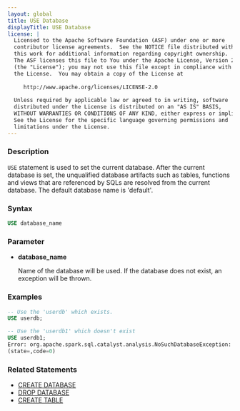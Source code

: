 ```yaml
---
layout: global
title: USE Database
displayTitle: USE Database
license: |
  Licensed to the Apache Software Foundation (ASF) under one or more
  contributor license agreements.  See the NOTICE file distributed with
  this work for additional information regarding copyright ownership.
  The ASF licenses this file to You under the Apache License, Version 2.0
  (the "License"); you may not use this file except in compliance with
  the License.  You may obtain a copy of the License at
 
     http://www.apache.org/licenses/LICENSE-2.0
 
  Unless required by applicable law or agreed to in writing, software
  distributed under the License is distributed on an "AS IS" BASIS,
  WITHOUT WARRANTIES OR CONDITIONS OF ANY KIND, either express or implied.
  See the License for the specific language governing permissions and
  limitations under the License.
---
```


### Description

`USE` statement is used to set the current database. After the current database is set,
the unqualified database artifacts such as tables, functions and views that are 
referenced by SQLs are resolved from the current database. 
The default database name is 'default'.

### Syntax

```sql
USE database_name
```

### Parameter

* **database_name**

    Name of the database will be used. If the database does not exist, an exception will be thrown.

### Examples

```sql
-- Use the 'userdb' which exists.
USE userdb;

-- Use the 'userdb1' which doesn't exist
USE userdb1;
Error: org.apache.spark.sql.catalyst.analysis.NoSuchDatabaseException: Database 'userdb1' not found;
(state=,code=0)
```

### Related Statements

* [CREATE DATABASE](sql-ref-syntax-ddl-create-database.html)
* [DROP DATABASE](sql-ref-syntax-ddl-drop-database.html)
* [CREATE TABLE ](sql-ref-syntax-ddl-create-table.html)
